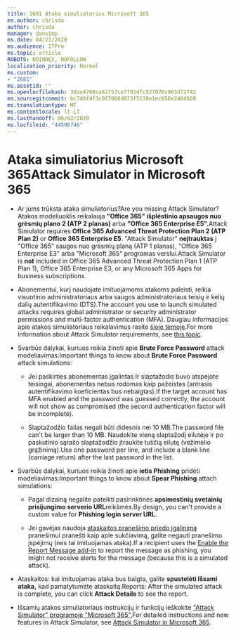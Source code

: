 ```yaml
---
title: 2681 Ataka simuliatorius Microsoft 365
ms.author: chrisda
author: chrisda
manager: dansimp
ms.date: 04/21/2020
ms.audience: ITPro
ms.topic: article
ROBOTS: NOINDEX, NOFOLLOW
localization_priority: Normal
ms.custom:
- "2681"
ms.assetid: ''
ms.openlocfilehash: 3dae4768ca62757ce7f92dfc527078c963d72742
ms.sourcegitcommit: bc7d6f4f3c9f7060d073f5130e1ec856e248d020
ms.translationtype: MT
ms.contentlocale: lt-LT
ms.lasthandoff: 06/02/2020
ms.locfileid: "44506746"
---
```

# <a name="attack-simulator-in-microsoft-365"></a><span data-ttu-id="e69b9-102">Ataka simuliatorius Microsoft 365</span><span class="sxs-lookup"><span data-stu-id="e69b9-102">Attack Simulator in Microsoft 365</span></span>

- <span data-ttu-id="e69b9-103">Ar jums trūksta ataka simuliatorius?</span><span class="sxs-lookup"><span data-stu-id="e69b9-103">Are you missing Attack Simulator?</span></span> <span data-ttu-id="e69b9-104">Atakos modeliuoklis reikalauja **"Office 365" išplėstinio apsaugos nuo grėsmių plano 2 (ATP 2 planas)** arba **"Office 365 Enterprise E5".**</span><span class="sxs-lookup"><span data-stu-id="e69b9-104">Attack Simulator requires **Office 365 Advanced Threat Protection Plan 2 (ATP Plan 2)** or **Office 365 Enterprise E5**.</span></span> <span data-ttu-id="e69b9-105">"Attack Simulator" **neįtrauktas** į "Office 365" saugos nuo grėsmių planą (ATP 1 planas), "Office 365 Enterprise E3" arba "Microsoft 365" programas verslui.</span><span class="sxs-lookup"><span data-stu-id="e69b9-105">Attack Simulator is **not** included in Office 365 Advanced Threat Protection Plan 1 (ATP Plan 1), Office 365 Enterprise E3, or any Microsoft 365 Apps for business subscriptions.</span></span>

- <span data-ttu-id="e69b9-106">Abonementui, kurį naudojate imituojamoms atakoms paleisti, reikia visuotinio administratoriaus arba saugos administratoriaus teisių ir kelių dalių autentifikavimo (DTS).</span><span class="sxs-lookup"><span data-stu-id="e69b9-106">The account you use to launch simulated attacks requires global administrator or security administrator permissions and multi-factor authentication (MFA).</span></span> <span data-ttu-id="e69b9-107">Daugiau informacijos apie atakos simuliatoriaus reikalavimus rasite [šioje temoje](https://docs.microsoft.com/microsoft-365/security/office-365-security/attack-simulator).</span><span class="sxs-lookup"><span data-stu-id="e69b9-107">For more information about Attack Simulator requirements, see [this topic](https://docs.microsoft.com/microsoft-365/security/office-365-security/attack-simulator).</span></span>

- <span data-ttu-id="e69b9-108">Svarbūs dalykai, kuriuos reikia žinoti apie **Brute Force Password** attack modeliavimas:</span><span class="sxs-lookup"><span data-stu-id="e69b9-108">Important things to know about **Brute Force Password** attack simulations:</span></span>

  - <span data-ttu-id="e69b9-109">Jei paskirties abonementas įgalintas Ir slaptažodis buvo atspėjote teisingai, abonementas nebus rodomas kaip pažeistas (antrasis autentifikavimo koeficientas bus nebaigtas).</span><span class="sxs-lookup"><span data-stu-id="e69b9-109">If the target account has MFA enabled and the password was guessed correctly, the account will not show as compromised (the second authentication factor will be incomplete).</span></span>

  - <span data-ttu-id="e69b9-110">Slaptažodžio failas negali būti didesnis nei 10 MB.</span><span class="sxs-lookup"><span data-stu-id="e69b9-110">The password file can't be larger than 10 MB.</span></span> <span data-ttu-id="e69b9-111">Naudokite vieną slaptažodį eilutėje ir po paskutinio sąrašo slaptažodžio įtraukite tuščią eilutę (vežimėlio grąžinimą).</span><span class="sxs-lookup"><span data-stu-id="e69b9-111">Use one password per line, and include a blank line (carriage return) after the last password in the list.</span></span>

- <span data-ttu-id="e69b9-112">Svarbūs dalykai, kuriuos reikia žinoti apie **ietis Phishing** pridėti modeliavimas:</span><span class="sxs-lookup"><span data-stu-id="e69b9-112">Important things to know about **Spear Phishing** attach simulations:</span></span>

  - <span data-ttu-id="e69b9-113">Pagal dizainą negalite pateikti pasirinktinės **apsimestinių svetainių prisijungimo serverio URL**reikšmės.</span><span class="sxs-lookup"><span data-stu-id="e69b9-113">By design, you can't provide a custom value for **Phishing login server URL**.</span></span>

  - <span data-ttu-id="e69b9-114">Jei gavėjas naudoja [ataskaitos pranešimo priedo įgalinimą](https://docs.microsoft.com/microsoft-365/security/office-365-security/enable-the-report-message-add-in) pranešimui pranešti kaip apie sukčiavimą, galite negauti pranešimo įspėjimų (nes tai imituojamas ataka).</span><span class="sxs-lookup"><span data-stu-id="e69b9-114">If a recipient uses the [Enable the Report Message add-in](https://docs.microsoft.com/microsoft-365/security/office-365-security/enable-the-report-message-add-in) to report the message as phishing, you might not receive alerts for the message (because this is a simulated attack).</span></span>

- <span data-ttu-id="e69b9-115">Ataskaitos: kai imituojamas ataka bus baigta, galite **spustelėti Išsami ataka,** kad pamatytumėte ataskaitą.</span><span class="sxs-lookup"><span data-stu-id="e69b9-115">Reports: After the simulated attack is complete, you can click **Attack Details** to see the report.</span></span>

- <span data-ttu-id="e69b9-116">Išsamių atakos simuliatoriaus instrukcijų ir funkcijų ieškokite ["Attack Simulator" programoje "Microsoft 365".](https://docs.microsoft.com/microsoft-365/security/office-365-security/attack-simulator)</span><span class="sxs-lookup"><span data-stu-id="e69b9-116">For detailed instructions and new features in Attack Simulator, see [Attack Simulator in Microsoft 365](https://docs.microsoft.com/microsoft-365/security/office-365-security/attack-simulator).</span></span>
